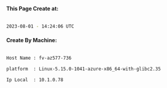 
   
#### This Page Create at:

```bash

2023-08-01 - 14:24:06 UTC

```

#### Create By Machine:

```bash

Host Name : fv-az577-736

platform  : Linux-5.15.0-1041-azure-x86_64-with-glibc2.35

Ip Local  : 10.1.0.78

```


